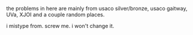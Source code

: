 the problems in here are mainly from usaco silver/bronze, usaco gaitway, UVa, XJOI and a couple random places.

i mistype from. screw me. i won't change it.
